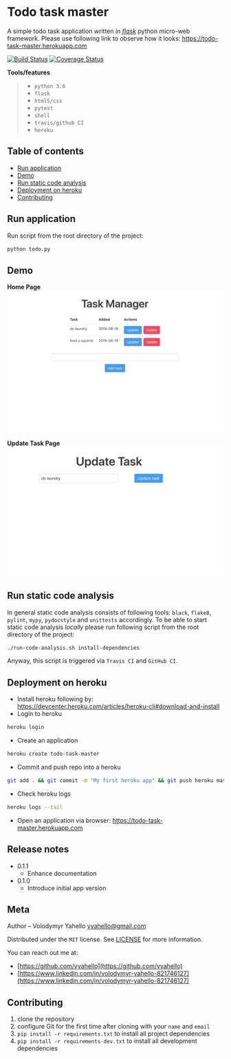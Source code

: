 # Todo task master
A simple todo task application written in [_flask_](http://flask.palletsprojects.com) python micro-web framework. 
Please use following link to observe how it looks: https://todo-task-master.herokuapp.com

[![Build Status](https://travis-ci.org/vyahello/todo-task-manager.svg?branch=master)](https://travis-ci.org/vyahello/todo-task-manager)
[![Coverage Status](https://coveralls.io/repos/github/vyahello/todo-task-manager/badge.svg?branch=master)](https://coveralls.io/github/vyahello/todo-task-manager?branch=master)

**Tools/features**
> - `python 3.6`
> - `flask`
> - `html5/css`
> - `pytest`
> - `shell`
> - `travis/github CI`
> - `heroku`

## Table of contents
- [Run application](#run-application)
- [Demo](#demo)
- [Run static code analysis](#run-static-code-analysis)
- [Deployment on heroku](#deployment-on-heroku)
- [Contributing](#contributing)

## Run application
Run script from the root directory of the project:
```bash
python todo.py
```

## Demo
**Home Page**
![Screenshot](static/home%20page.png)

**Update Task Page**
![Screenshot](static/update%20task.png)

## Run static code analysis
In general static code analysis consists of following tools: `black`, `flake8`, `pylint`, `mypy`, `pydocstyle` and `unittests` accordingly.
To be able to start static code analysis _locally_ please run following script from the root directory of the project:
```bash
./run-code-analysis.sh install-dependencies
```
Anyway, this script is triggered via `Travis CI` and `GitHub CI`.

## Deployment on heroku
- Install heroku following by: https://devcenter.heroku.com/articles/heroku-cli#download-and-install
- Login to heroku
```bash
heroku login
```
- Create an application
```bash
heroku create todo-task-master
```
- Commit and push repo into a heroku
```bash
git add . && git commit -m "My first heroku app" && git push heroku master
```
- Check heroku logs
```bash
heroku logs --tail
```
- Open an application via browser: https://todo-task-master.herokuapp.com

## Release notes

* 0.1.1
    * Enhance documentation
* 0.1.0
    * Introduce initial app version

## Meta
Author – Volodymyr Yahello vyahello@gmail.com

Distributed under the `MIT` license. See [LICENSE](LICENSE.md) for more information.

You can reach out me at:
* [https://github.com/vyahello](https://github.com/vyahello)
* [https://www.linkedin.com/in/volodymyr-yahello-821746127](https://www.linkedin.com/in/volodymyr-yahello-821746127)

## Contributing
1. clone the repository
2. configure Git for the first time after cloning with your `name` and `email`
3. `pip install -r requirements.txt` to install all project dependencies
4. `pip install -r requirements-dev.txt` to install all development dependencies
